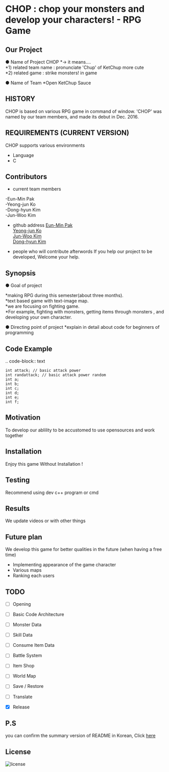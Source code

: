 CHOP : chop your monsters and develop your characters! - RPG Game
===============================================================

## Our Project

● Name of Project
  CHOP
 *-> it means....  
 *1) related team name : pronunciate 'Chup' of KetChup more cute  
 *2) related game : strike monsters! in game


● Name of Team
 *Open KetChup Sauce


## HISTORY

CHOP is based on various RPG game in command of window. 'CHOP' was named by our team members, and made its debut in Dec. 2016.


## REQUIREMENTS (CURRENT VERSION)
CHOP supports various environments
* Language
 * C


## Contributors

* current team members

-Eun-Min Pak  
-Yeong-jun Ko  
-Dong-hyun Kim  
-Jun-Woo Kim  

* github address
[Eun-Min Pak](https://Eun-Min.github.io)  
[Yeong-jun Ko](https://young6900.github.io)  
[Jun-Woo Kim](https://popple1101.github.io)  
[Dong-hyun Kim](https://kimDDong.github.io)  

* people who will contribute afterwords
If you help our project to be developed, Welcome your help.


## Synopsis
  
● Goal of project

 *making RPG during this semester(about three months).  
 *text based game with text-image map.     
 *we are focusing on fighting game.      
 *For example, fighting with monsters, getting items through monsters , and developing your own character.

● Directing point of project
 *explain in detail about code for beginners of programming


## Code Example

.. code-block:: text

    int attack; // basic attack power
    int randattack; // basic attack power random
    int a;
    int b;
    int c;
    int d;
    int e;
    int f;


## Motivation

To develop our ablility to be accustomed to use opensources and work together


## Installation

Enjoy this game Without Installation !


## Testing

Recommend using dev c++ program or cmd


## Results

We update videos or with other things


## Future plan 

We develop this game for better qualities in the future (when having a free time)
- Implementing appearance of the game character
- Various maps
- Ranking each users

## TODO

- [ ] Opening
- [ ] Basic Code Architecture
- [ ] Monster Data
- [ ] Skill Data
- [ ] Consume Item Data
- [ ] Battle System
- [ ] Item Shop
- [ ] World Map
- [ ] Save / Restore
- [ ] Translate
- [x] Release


## P.S  
you can confirm the summary version of README in Korean, Click [here](https://github.com/Eun-Min/OpenKCsauce/wiki)


## License

![license](https://img.shields.io/github/license/rastapasta/pokemon-go-mitm-node.svg)
